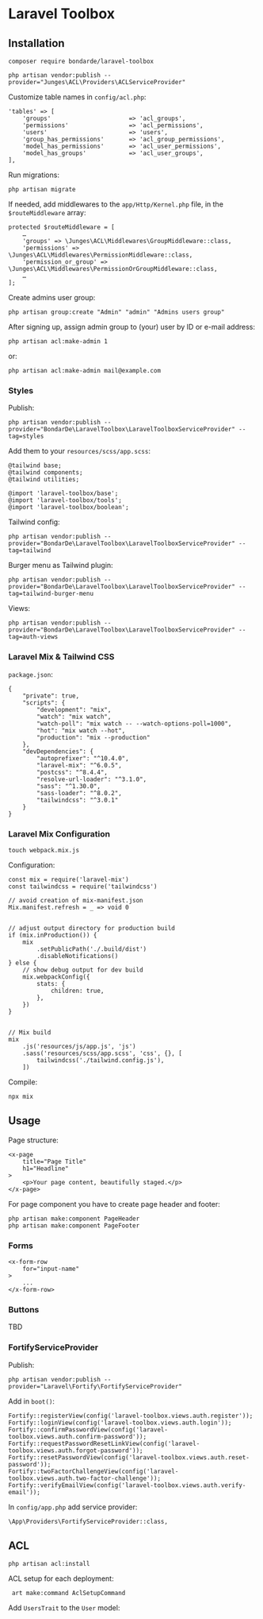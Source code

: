 # Laravel Toolbox


## Installation

    composer require bondarde/laravel-toolbox

    php artisan vendor:publish --provider="Junges\ACL\Providers\ACLServiceProvider"


Customize table names in `config/acl.php`:

    'tables' => [
        'groups'                      => 'acl_groups',
        'permissions'                 => 'acl_permissions',
        'users'                       => 'users',
        'group_has_permissions'       => 'acl_group_permissions',
        'model_has_permissions'       => 'acl_user_permissions',
        'model_has_groups'            => 'acl_user_groups',
    ],


Run migrations:

    php artisan migrate


If needed, add middlewares to the `app/Http/Kernel.php` file, in the `$routeMiddleware` array:

    protected $routeMiddleware = [
        …
        'groups' => \Junges\ACL\Middlewares\GroupMiddleware::class,
        'permissions' => \Junges\ACL\Middlewares\PermissionMiddleware::class,
        'permission_or_group' => \Junges\ACL\Middlewares\PermissionOrGroupMiddleware::class,
        …
    ];


Create admins user group:

    php artisan group:create "Admin" "admin" "Admins users group"


After signing up, assign admin group to (your) user by ID or e-mail address:

    php artisan acl:make-admin 1

or:

    php artisan acl:make-admin mail@example.com


### Styles

Publish:

    php artisan vendor:publish --provider="BondarDe\LaravelToolbox\LaravelToolboxServiceProvider" --tag=styles

Add them to your `resources/scss/app.scss`:

    @tailwind base;
    @tailwind components;
    @tailwind utilities;

    @import 'laravel-toolbox/base';
    @import 'laravel-toolbox/tools';
    @import 'laravel-toolbox/boolean';


Tailwind config:

    php artisan vendor:publish --provider="BondarDe\LaravelToolbox\LaravelToolboxServiceProvider" --tag=tailwind


Burger menu as Tailwind plugin:

    php artisan vendor:publish --provider="BondarDe\LaravelToolbox\LaravelToolboxServiceProvider" --tag=tailwind-burger-menu


Views:

    php artisan vendor:publish --provider="BondarDe\LaravelToolbox\LaravelToolboxServiceProvider" --tag=auth-views


### Laravel Mix & Tailwind CSS

`package.json`:

    {
        "private": true,
        "scripts": {
            "development": "mix",
            "watch": "mix watch",
            "watch-poll": "mix watch -- --watch-options-poll=1000",
            "hot": "mix watch --hot",
            "production": "mix --production"
        },
        "devDependencies": {
            "autoprefixer": "^10.4.0",
            "laravel-mix": "^6.0.5",
            "postcss": "^8.4.4",
            "resolve-url-loader": "^3.1.0",
            "sass": "^1.30.0",
            "sass-loader": "^8.0.2",
            "tailwindcss": "^3.0.1"
        }
    }


### Laravel Mix Configuration

    touch webpack.mix.js


Configuration:

    const mix = require('laravel-mix')
    const tailwindcss = require('tailwindcss')

    // avoid creation of mix-manifest.json
    Mix.manifest.refresh = _ => void 0


    // adjust output directory for production build
    if (mix.inProduction()) {
        mix
            .setPublicPath('./.build/dist')
            .disableNotifications()
    } else {
        // show debug output for dev build
        mix.webpackConfig({
            stats: {
                children: true,
            },
        })
    }


    // Mix build
    mix
        .js('resources/js/app.js', 'js')
        .sass('resources/scss/app.scss', 'css', {}, [
            tailwindcss('./tailwind.config.js'),
        ])


Compile:

    npx mix


## Usage

Page structure:

    <x-page
        title="Page Title"
        h1="Headline"
    >
        <p>Your page content, beautifully staged.</p>
    </x-page>


For page component you have to create page header and footer:

    php artisan make:component PageHeader
    php artisan make:component PageFooter


### Forms

    <x-form-row
        for="input-name"
    >
        ...
    </x-form-row>


### Buttons

TBD









### FortifyServiceProvider

Publish:

    php artisan vendor:publish --provider="Laravel\Fortify\FortifyServiceProvider"


Add in `boot()`:

    Fortify::registerView(config('laravel-toolbox.views.auth.register'));
    Fortify::loginView(config('laravel-toolbox.views.auth.login'));
    Fortify::confirmPasswordView(config('laravel-toolbox.views.auth.confirm-password'));
    Fortify::requestPasswordResetLinkView(config('laravel-toolbox.views.auth.forgot-password'));
    Fortify::resetPasswordView(config('laravel-toolbox.views.auth.reset-password'));
    Fortify::twoFactorChallengeView(config('laravel-toolbox.views.auth.two-factor-challenge'));
    Fortify::verifyEmailView(config('laravel-toolbox.views.auth.verify-email'));


In `config/app.php` add service provider:

    \App\Providers\FortifyServiceProvider::class,


## ACL


    php artisan acl:install



ACL setup for each deployment:

     art make:command AclSetupCommand





Add `UsersTrait` to the `User` model:
